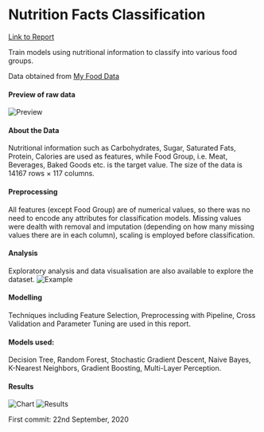 # Nutrition Facts Classification

[Link to Report](https://github.com/pymche/Machine-Learning-Nutrition-Classification/blob/master/Nutrition_Analysis.ipynb)

Train models using nutritional information to classify into various food groups.

Data obtained from [My Food Data](https://tools.myfooddata.com/nutrition-facts-database-spreadsheet.php)

#### Preview of raw data
![Preview](https://i.imgur.com/mPxcRaQ.png)

#### About the Data

Nutritional information such as Carbohydrates, Sugar, Saturated Fats, Protein, Calories are used as features, while Food Group, i.e. Meat, Beverages, Baked Goods etc. is the target value. The size of the data is 14167 rows × 117 columns.

#### Preprocessing

All features (except Food Group) are of numerical values, so there was no need to encode any attributes for classification models. Missing values were dealth with removal and imputation (depending on how many missing values there are in each column), scaling is employed before classification.

#### Analysis

Exploratory analysis and data visualisation are also available to explore the dataset.
![Example](https://i.imgur.com/K19LOWm.png)

#### Modelling

Techniques including Feature Selection, Preprocessing with Pipeline, Cross Validation and Parameter Tuning are used in this report. 

#### Models used: 
Decision Tree, Random Forest, Stochastic Gradient Descent, Naive Bayes, K-Nearest Neighbors, Gradient Boosting, Multi-Layer Perception.

#### Results
![Chart](https://i.imgur.com/RPNQj6u.png)
![Results](https://i.imgur.com/Gh8PUXV.png)


First commit: 22nd September, 2020
